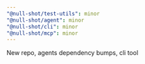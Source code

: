 ```yaml
---
"@null-shot/test-utils": minor
"@null-shot/agent": minor
"@null-shot/cli": minor
"@null-shot/mcp": minor
---
```


New repo, agents dependency bumps, cli tool
